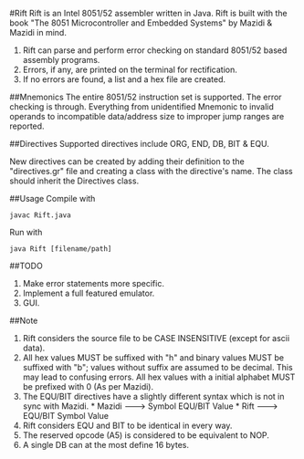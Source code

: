 #Rift
  Rift is an Intel 8051/52 assembler written in Java. Rift is built with the book 
"The 8051 Microcontroller and Embedded Systems" by Mazidi & Mazidi in mind.

  1. Rift can parse and perform error checking on standard 8051/52 based assembly
  programs.
  2. Errors, if any, are printed on the terminal for rectification.
  3. If no errors are found, a list and a hex file are created.

##Mnemonics
  The entire 8051/52 instruction set is supported. The error checking is through.
Everything from unidentified Mnemonic to invalid operands to incompatible
data/address size to improper jump ranges are reported.

##Directives
  Supported directives include ORG, END, DB, BIT & EQU.
  
  New directives can be created by adding their definition to the "directives.gr" file and creating a class with the directive's name. The class should inherit the Directives class.

##Usage
  Compile with

    javac Rift.java

Run with

    java Rift [filename/path]

##TODO
  1. Make error statements more specific.
  2. Implement a full featured emulator.
  3. GUI.

##Note
  1. Rift considers the source file to be CASE INSENSITIVE (except for ascii data).
  2. All hex values MUST be suffixed with "h" and binary values MUST be suffixed with "b"; values without suffix are assumed to be decimal. This may lead to confusing errors. All hex values with a initial alphabet MUST be prefixed with 0 (As per Mazidi).
  3. The EQU/BIT directives have a slightly different syntax which is not in sync with Mazidi.
    * Mazidi ---> Symbol EQU/BIT Value
    * Rift   ---> EQU/BIT Symbol Value
  4. Rift considers EQU and BIT to be identical in every way.
  5. The reserved opcode (A5) is considered to be equivalent to NOP.
  6. A single DB can at the most define 16 bytes.
